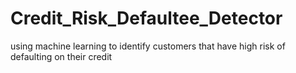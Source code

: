 # Credit_Risk_Defaultee_Detector
using machine learning to identify customers that have high risk of defaulting on their credit
